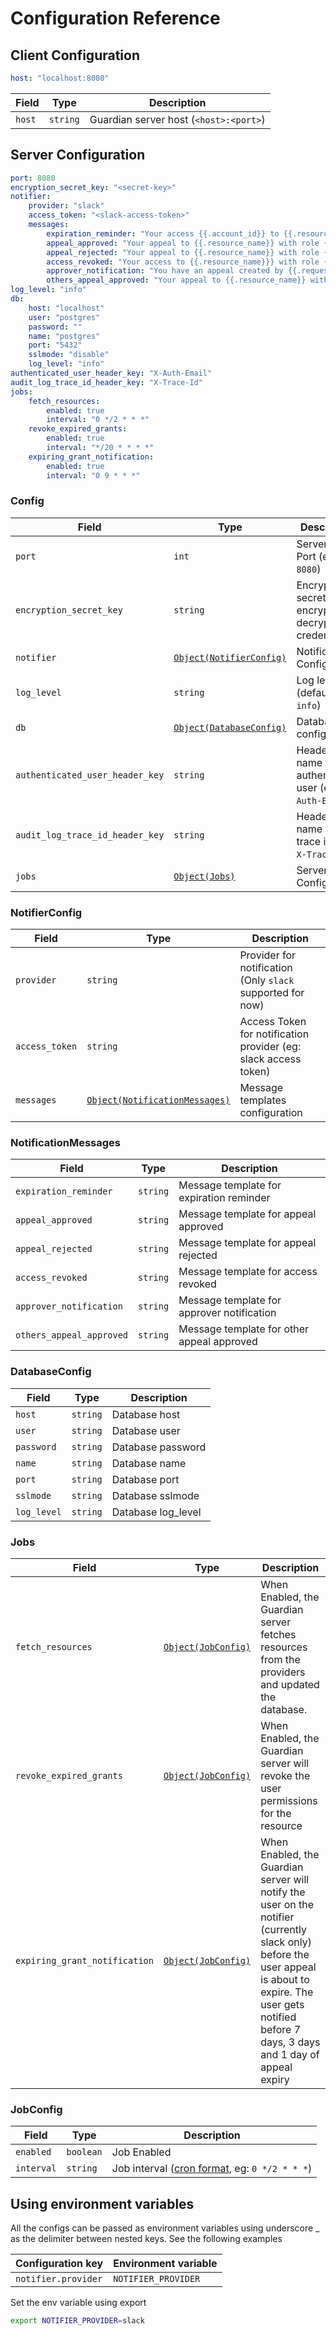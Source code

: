 # Configuration Reference

## Client Configuration

```yml
host: "localhost:8080"
```

| Field    | Type     | Description                            |
| -------- | -------- | -------------------------------------- |
| `host`   | `string` | Guardian server host (`<host>:<port>`) |

## Server Configuration

```yml
port: 8080
encryption_secret_key: "<secret-key>"
notifier:
    provider: "slack"
    access_token: "<slack-access-token>"
    messages:
        expiration_reminder: "Your access {{.account_id}} to {{.resource_name}} with role {{.role}} will expire at {{.expiration_date}}. Extend the access if it's still needed"
        appeal_approved: "Your appeal to {{.resource_name}} with role {{.role}} has been approved"
        appeal_rejected: "Your appeal to {{.resource_name}} with role {{.role}} has been rejected"
        access_revoked: "Your access to {{.resource_name}}} with role {{.role}} has been revoked"
        approver_notification: "You have an appeal created by {{.requestor}} requesting access to {{.resource_name}} with role {{.role}}. Appeal ID: {{.appeal_id}}"
        others_appeal_approved: "Your appeal to {{.resource_name}} with role {{.role}} created by {{.requestor}} has been approved"
log_level: "info"
db:
    host: "localhost"
    user: "postgres"
    password: ""
    name: "postgres"
    port: "5432"
    sslmode: "disable"
    log_level: "info"
authenticated_user_header_key: "X-Auth-Email"
audit_log_trace_id_header_key: "X-Trace-Id"
jobs:
    fetch_resources:
        enabled: true
        interval: "0 */2 * * *"
    revoke_expired_grants:
        enabled: true
        interval: "*/20 * * * *"
    expiring_grant_notification:
        enabled: true
        interval: "0 9 * * *"
```


### Config

| Field                                        | Type                             | Description                                                             |
| -------------------------------------------- | -------------------------------- | ----------------------------------------------------------------------- |
| `port`                                       | `int`                            | Server Listen Port  (eg: `8080`)                                        |
| `encryption_secret_key`                      | `string`                         | Encryption secret key encrypt and decrypt credentials                   |
| `notifier`                                   | [`Object(NotifierConfig)`](#notifierconfig)  | Notification Configuration                                              |
| `log_level`                                  | `string`                         | Log level (default: `info`)                                             |
| `db`                                         | [`Object(DatabaseConfig)`](#databaseconfig)  | Database configuration                                                  |
| `authenticated_user_header_key`              | `string`                         | Header key name for authenticated user (eg: `X-Auth-Email`)             |
| `audit_log_trace_id_header_key`              | `string`                         | Header key name for trace id (eg: `X-Trace-Id`)                         |
| `jobs`                                       | [`Object(Jobs)`](#jobs)          | Server Jobs Configuration                                               |

### NotifierConfig

| Field          | Type                                                     | Description                                                             |
| -------------- | -------------------------------------------------------- | ----------------------------------------------------------------------- |
| `provider`     | `string`                                                 | Provider for notification (Only `slack` supported for now)              |
| `access_token` | `string`                                                 | Access Token for notification provider (eg: slack access token)         |
| `messages`     | [`Object(NotificationMessages)`](#notificationmessages)  | Message templates configuration                                         |

### NotificationMessages

| Field                    | Type      | Description                                                             |
| -------------------------| --------- | ----------------------------------------------------------------------- |
| `expiration_reminder`    | `string`  | Message template for expiration reminder                                |
| `appeal_approved`        | `string`  | Message template for appeal approved                                    |
| `appeal_rejected`        | `string`  | Message template for appeal rejected                                    |
| `access_revoked`         | `string`  | Message template for access revoked                                     |
| `approver_notification`  | `string`  | Message template for approver notification                              |
| `others_appeal_approved` | `string`  | Message template for other appeal approved                              |



### DatabaseConfig

| Field        | Type                             | Description                                                             |
| ------------ | -------------------------------- | ----------------------------------------------------------------------- |
| `host`       | `string`                         | Database host                                                           |
| `user`       | `string`                         | Database user                                                           |
| `password`   | `string`                         | Database password                                                       |
| `name`       | `string`                         | Database name                                                           |
| `port`       | `string`                         | Database port                                                           |
| `sslmode`    | `string`                         | Database sslmode                                                        |
| `log_level`  | `string`                         | Database log_level                                                      |

### Jobs

| Field                                | Type                              | Description                                                             |
| -------------------------------------| --------------------------------- | ----------------------------------------------------------------------- |
| `fetch_resources`                    | [`Object(JobConfig)`](#jobconfig) | When Enabled, the Guardian server fetches resources from the providers and updated the database.                                              |
| `revoke_expired_grants`              | [`Object(JobConfig)`](#jobconfig) | When Enabled, the Guardian server will revoke the user permissions for the resource                                        |
| `expiring_grant_notification`        | [`Object(JobConfig)`](#jobconfig) | When Enabled, the Guardian server will notify the user on the notifier (currently slack only) before the user appeal is about to expire. The user gets notified before 7 days, 3 days and 1 day of appeal expiry                                  |

### JobConfig

| Field      | Type                             | Description                                                             |
| -----------| -------------------------------- | ----------------------------------------------------------------------- |
| `enabled`  | `boolean`                        | Job Enabled                                                             |
| `interval` | `string`                         | Job interval ([cron format](https://crontab.guru), eg: `0 */2 * * *`)   |

## Using environment variables

All the configs can be passed as environment variables using underscore _ as the delimiter between nested keys. See the following examples

| Configuration key      | Environment variable |
| ---------------------- | -------------------- |
| `notifier.provider`    | `NOTIFIER_PROVIDER`  |

Set the env variable using export

```bash
export NOTIFIER_PROVIDER=slack
```